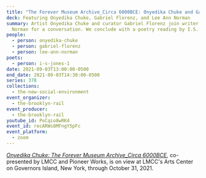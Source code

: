 ```yaml
---
title: "The Forever Museum Archive_Circa 6000BCE: Onyedika Chuke and Gabriel Florenz"
deck: Featuring Onyedika Chuke, Gabriel Florenz, and Lee Ann Norman
summary: Artist Onyedika Chuke and curator Gabriel Florenz join writer Lee Ann
  Norman for a conversation. We conclude with a poetry reading by I.S. Jones
people:
  - person: onyedika-chuke
  - person: gabriel-florenz
  - person: lee-ann-norman
poets:
  - person: i-s-jones-1
date: 2021-09-03T13:00:00-0500
end_date: 2021-09-03T14:30:00-0500
series: 378
collections:
  - the-new-social-environment
event_organizer:
  - the-brooklyn-rail
event_producer:
  - the-brooklyn-rail
youtube_id: PoCqio8wRK4
event_id: recARWs8MFngY5pFc
event_platform:
  - zoom
---
```

*[Onyedika Chuke: The Forever Museum Archive_Circa 6000BCE](https://pioneerworks.org/exhibitions/onyedika-chuke-the-forever-museum-archive_circa-6000bce),* co-presented by LMCC and Pioneer Works, is on view at LMCC's Arts Center on Governors Island, New York, through October 31, 2021.